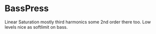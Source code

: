 # BassPress
Linear Saturation mostly third harmonics some 2nd order there too. Low levels nice as softlimit on bass.
